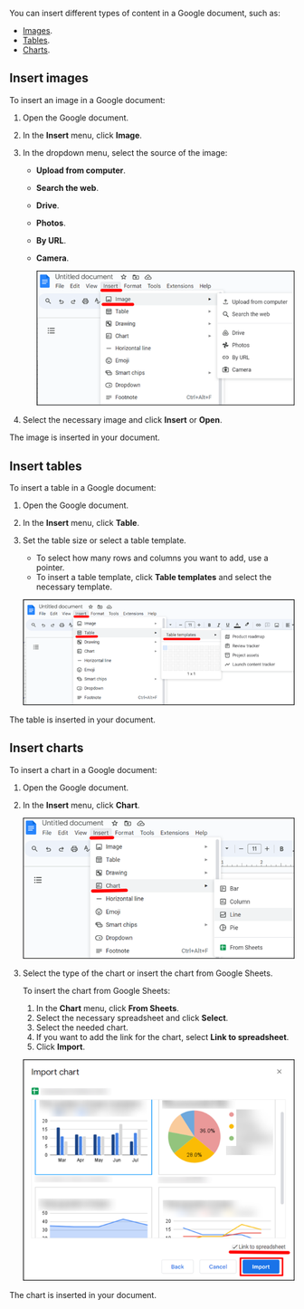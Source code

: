 

You can insert different types of content in a Google document, such as:

- [Images](#insert-images).
- [Tables](#insert-tables).
- [Charts](#insert-charts).


## Insert images

To insert an image in a Google document:

1. Open the Google document. 
2. In the **Insert** menu, click **Image**.
1. In the dropdown menu, select the source of the image:
    - **Upload from computer**.
    - **Search the web**.
    - **Drive**.
    - **Photos**.
    - **By URL**.
    - **Camera**.

      ![](../assets/insert-image.png)

1. Select the necessary image and click **Insert** or **Open**.

The image is inserted in your document.

## Insert tables

To insert a table in a Google document:

1. Open the Google document. 
1. In the **Insert** menu, click **Table**.
1. Set the table size or select a table template.

    - To select how many rows and columns you want to add, use a pointer.
    - To insert a table template, click **Table templates** and select the necessary template. 

    ![](../assets/insert-tables.png)

The table is inserted in your document.


## Insert charts

To insert a chart in a Google document:

1. Open the Google document. 
1. In the **Insert** menu, click **Сhart**.

    ![](../assets/insert-chart.png)

1. Select the type of the chart or insert the chart from Google Sheets.

    To insert the chart from Google Sheets: 

      1. In the **Chart** menu, click **From Sheets**.
      1. Select the necessary spreadsheet and click **Select**.
      1. Select the needed chart.
      1. If you want to add the link for the chart, select **Link to spreadsheet**.
      1. Click **Import**.

    ![](../assets/import-chart.png)
    

The chart is inserted in your document.